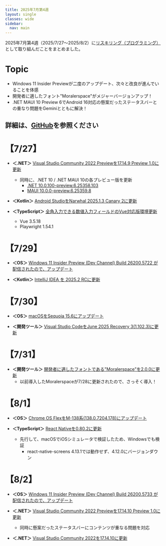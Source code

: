 ```yaml
---
title: 2025年7月第4週
layout: single
classes: wide
sidebar:
  nav: main
---
```

2025年7月第4週（2025/7/27～2025/8/2）に[リスキリング（プログラミング）](https://tatsukiyoshi.github.io/)として取り組んだことをまとめました。

# Topic
- Windows 11 Insider Previewが二度のアップデート、次々と改良が進んでいることを体感
- 開発者に適したフォント"Moralerspace"がメジャーバージョンアップ！
- .NET MAUI 10 Preview 6でAndroid 16対応の懸案だったステータスバーとの重なり問題をGeminiとともに解決！

詳細は、[GitHub](https://tatsukiyoshi.github.io/)を参照ください
---
# 【7/27】
- **＜.NET＞** [Visual Studio Community 2022 Previewを17.14.9 Preview 1.0に更新](https://learn.microsoft.com/en-us/visualstudio/releases/2022/release-notes-preview)
  - 同時に、.NET 10 / .NET MAUI 10の各プレビュー版を更新
    - [.NET 10.0.100-preview.6.25358.103](https://dotnet.microsoft.com/ja-jp/download/dotnet)
    - [MAUI 10.0.0-preview.6.25359.8](https://github.com/dotnet/maui)

- **＜Kotlin＞**  [Android StudioをNarwhal 2025.1.3 Canary 2に更新](https://developer.android.com/studio)

- **＜TypeScript＞** [全角入力できる数値入力フィールドのVue対応版環境更新](https://ya-full-width-input-field-for-vue.vercel.app/)
  - Vue 3.5.18
  - Playwright 1.54.1

# 【7/29】
- **＜OS＞**  [Windows 11 Insider Preview (Dev Channel) Build 26200.5722 が配信されたので、アップデート](https://aka.ms/DevLatest)

- **＜Kotlin＞** [IntelliJ IDEA を 2025.2 RCに更新](https://www.jetbrains.com/ja-jp/idea/)

# 【7/30】
- **＜OS＞** [macOSをSequoia 15.6にアップデート](https://www.apple.com/jp/macos/macos-sequoia/)

- **＜開発ツール＞**  [Visual Studio CodeをJune 2025 Recovery 3(1.102.3)に更新](https://code.visualstudio.com/)

# 【7/31】
- **＜開発ツール＞**  [開発者に適したフォントである"Moralerspace"を2.0.0に更新](https://github.com/yuru7/moralerspace)
  - 以前導入したMoralerspaceが7/28に更新されたので、さっそく導入！

# 【8/1】
- **＜OS＞** [Chrome OS FlexをM-138系(138.0.7204.178)にアップデート](https://chromereleases.googleblog.com/search/label/ChromeOS%20Flex)

- **＜TypeScript＞** [React Nativeを0.80.2に更新](https://reactnative.dev/)
  - 先行して、macOSでiOSシミュレータで検証したため、Windowsでも検証
    - react-native-screens 4.13.1では動作せず、4.12.0にバージョンダウン

# 【8/2】
- **＜OS＞**  [Windows 11 Insider Preview (Dev Channel) Build 26200.5733 が配信されたので、アップデート](https://aka.ms/DevLatest)

- **＜.NET＞** [Visual Studio Community 2022 Previewを17.14.10 Preview 1.0に更新](https://learn.microsoft.com/en-us/visualstudio/releases/2022/release-notes-preview)
  - 同時に懸案だったステータスバーにコンテンツが重なる問題を対応

- **＜.NET＞** [Visual Studio Community 2022を17.14.10に更新](https://learn.microsoft.com/en-us/visualstudio/releases/2022/release-notes)
